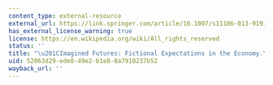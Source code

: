```yaml
---
content_type: external-resource
external_url: https://link.springer.com/article/10.1007/s11186-013-9191-2
has_external_license_warning: true
license: https://en.wikipedia.org/wiki/All_rights_reserved
status: ''
title: "\u201CImagined Futures: Fictional Expectations in the Economy.\u201D"
uid: 52063d29-ede8-49e2-b1e8-8a7910237b52
wayback_url: ''
---
```

